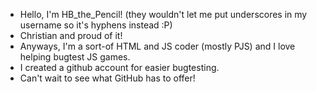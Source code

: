 - Hello, I'm HB_the_Pencil! (they wouldn't let me put underscores in my username so it's hyphens instead :P)
- Christian and proud of it!
- Anyways, I'm a sort-of HTML and JS coder (mostly PJS) and I love helping bugtest JS games.
- I created a github account for easier bugtesting.
- Can't wait to see what GitHub has to offer!

<!---
HB-the-Pencil/HB-the-Pencil is a ✨ special ✨ repository because its `README.md` (this file) appears on your GitHub profile.
You can click the Preview link to take a look at your changes.
--->

